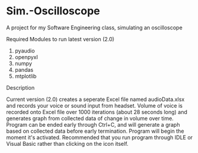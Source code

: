 # Sim.-Oscilloscope
A project for my Software Engineering class, simulating an oscilloscope

Required Modules to run latest version (2.0)
1. pyaudio
2. openpyxl
3. numpy
4. pandas
5. mtplotlib

Description

Current version (2.0) creates a seperate Excel file named audioData.xlsx and records your voice or sound input from
headset. Volume of voice is recorded onto Excel file over 1000 iterations (about 28 seconds long) and generates
graph from collected data of change in volume over time.
Program can be ended early through Ctrl+C, and will generate a graph based on collected data before early termination.
Program will begin the moment it's activated. Recommended that you run program through IDLE or Visual Basic rather than
clicking on the icon itself.
